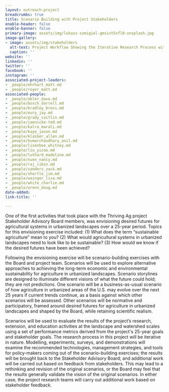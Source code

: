 ```yaml
---
layout: outreach-project
breadcrumbs: true
title: Scenario Building with Project Stakeholders
enable-header: false
enable-banner: false
primary-image: assets/img/lukasz-szmigiel-gmsivt5sfl0-unsplash.jpg
image-gallery:
- image: assets/img/stakeholders
  alt-text: Project Workflow Showing the Iterative Research Process with Stakeholders
  caption: ''
website: ''
linkedin: ''
twitter: ''
facebook: ''
instagram: ''
associated-project-leaders:
- _people/ehrhart_matt.md
- _people/royer_matt.md
associated-people:
- _people/abler_dave.md
- _people/bosch_darrell.md
- _people/bradley_brosi.md
- _people/eury_jay.md
- _people/grady_caitlin.md
- _people/jaenicke-ted.md
- _people/kalra_marali.md
- _people/kaye_jason.md
- _people/klaiber_allen.md
- _people/kumarchaudhary_anil.md
- _people/lisenbee_whitney.md
- _people/liu_yizao.md
- _people/luthard_madeline.md
- _people/nunn_nancy.md
- _people/raj_cibin.md
- _people/sanders_zack.md
- _people/shortle_jim.md
- _people/wainger_lisa.md
- _people/white_charlie.md
- _people/wrenn_doug.md
date-added: 
link-title: ''

---
```

One of the first activities that took place with the Thriving Ag project Stakeholder Advisory Board members, was envisioning desired futures for agricultural systems in urbanized landscapes over a 25-year period. Topics for this envisioning exercise included: (1) What does the term “sustainable agriculture” mean to you? (2) What would agricultural systems in urbanized landscapes need to look like to be sustainable? (3) How would we know if the desired futures have been achieved?

Following the envisioning exercise will be scenario-building exercises with the Board and project team. Scenarios will be used to explore alternative approaches to achieving the long-term economic and environmental sustainability for agriculture in urbanized landscapes. Scenario storylines are designed to illuminate different visions of what the future could hold; they are not predictions. One scenario will be a business-as-usual scenario of how agriculture in urbanized areas of the U.S. may evolve over the next 25 years if current trends continue, as a basis against which other scenarios will be assessed. Other scenarios will be normative and participatory, framed around desired futures for agriculture in urbanized landscapes and shaped by the Board, while retaining scientific realism.

Scenarios will be used to evaluate the results of the project’s research, extension, and education activities at the landscape and watershed scales using a set of performance metrics derived from the project's 25-year goals and stakeholder goals. The research process in this project will be iterative in nature. Modelling, experiments, surveys, and demonstrations will examine the recommended technologies, management strategies, and tools for policy-makers coming out of the scenario-building exercises; the results will be brought back to the Stakeholder Advisory Board; and additional work will be carried out based on feedback from stakeholders. This may lead to a rethinking and revision of the original scenarios, or the Board may feel that the results generally validate the vision of the original scenarios. In either case, the project research teams will carry out additional work based on stakeholder feedback.